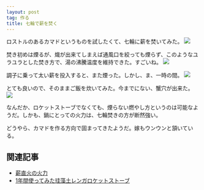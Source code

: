 ```yaml
---
layout: post
tag: 作る
title: 七輪で薪を焚く
---
```

ロストルのあるカマドというものを試したくて、七輪に薪を焚いてみた。
![](https://c1.staticflickr.com/3/2945/33332534200_16837d65d4.jpg)

焚き初めは煙るが、熾が出来てしまえば通風口を絞っても煙らず、このようなユラユラとした焚き方で、湯の沸騰温度を維持できた。すごいね。
![](https://c1.staticflickr.com/3/2882/33675883576_28c431755c.jpg)

調子に乗って太い薪を投入すると、また煙った。しかし、ま、一時の間。
![](https://c1.staticflickr.com/3/2923/33675902306_2a1ff6645c.jpg)

とても良いので、そのままご飯を炊いてみた。今までにない、蟹穴が出来た。
![](https://c2.staticflickr.com/4/3950/33587499281_05c3e2d658.jpg)

なんだか、ロケットストーブでなくても、煙らない燃やし方というのは可能なようだ。しかも、鍋にとっての火力は、七輪焚きの方が断然強い。

どうやら、カマドを作る方向で固まってきたようだ。嫁もウンウンと頷いている。


## 関連記事
- [薪直火の火力](http://kobapan.com/blog/2017/03/01/irori.html)
- [1年間使ってみた珪藻土レンガロケットストーブ](http://kobapan.com/blog/2017/02/18/rocket.html)

